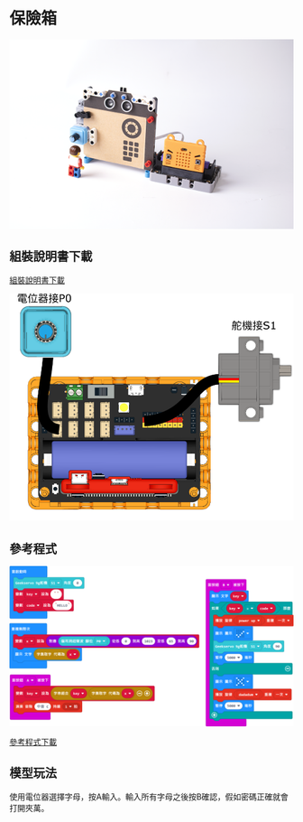 # 保險箱

![](../images/safe.png)

## 組裝說明書下載

[組裝說明書下載](https://drive.google.com/drive/folders/1wg_edUZFrqyUONA0FJ6vFBkGArRsfnf4?usp=sharing)

![](../images/safe_wire.png)

## 參考程式

![](../images/safe_code.png)

[參考程式下載](https://makecode.microbit.org/_15PgwD3tDDR9)

## 模型玩法

使用電位器選擇字母，按A輸入。輸入所有字母之後按B確認，假如密碼正確就會打開夾萬。